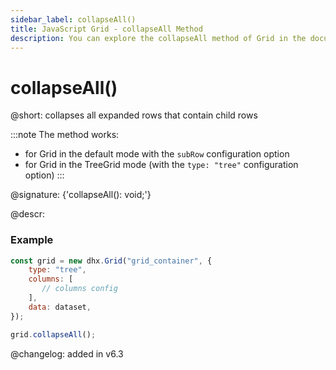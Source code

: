 ```yaml
---
sidebar_label: collapseAll()
title: JavaScript Grid - collapseAll Method 
description: You can explore the collapseAll method of Grid in the documentation of the DHTMLX JavaScript UI library. Browse developer guides and API reference, try out code examples and live demos, and download a free 30-day evaluation version of DHTMLX Suite.
---
```


# collapseAll()

@short: collapses all expanded rows that contain child rows

:::note
The method works:
- for Grid in the default mode with the `subRow` configuration option
- for Grid in the TreeGrid mode (with the `type: "tree"` configuration option)
:::

@signature: {'collapseAll(): void;'}

@descr:

### Example

~~~jsx {2,9}
const grid = new dhx.Grid("grid_container", {
    type: "tree",
    columns: [
       // columns config
    ],
    data: dataset,
});

grid.collapseAll();
~~~


@changelog: added in v6.3
